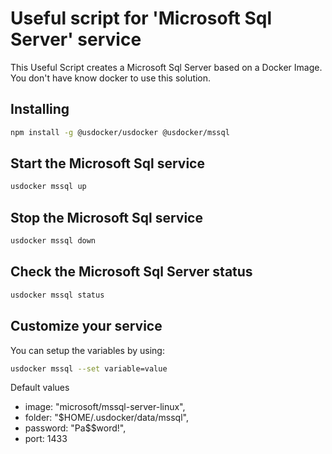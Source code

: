 # Useful script for 'Microsoft Sql Server' service

This Useful Script creates a Microsoft Sql Server based on a Docker Image.
You don't have know docker to use this solution.

## Installing

```bash
npm install -g @usdocker/usdocker @usdocker/mssql
```

## Start the Microsoft Sql service

```bash
usdocker mssql up
```

## Stop the Microsoft Sql service

```bash
usdocker mssql down
```

## Check the Microsoft Sql Server status

```bash
usdocker mssql status
```


## Customize your service

You can setup the variables by using:

```bash
usdocker mssql --set variable=value
```

Default values

 - image: "microsoft/mssql-server-linux",
 - folder: "$HOME/.usdocker/data/mssql",
 - password: "Pa$$word!",
 - port: 1433

